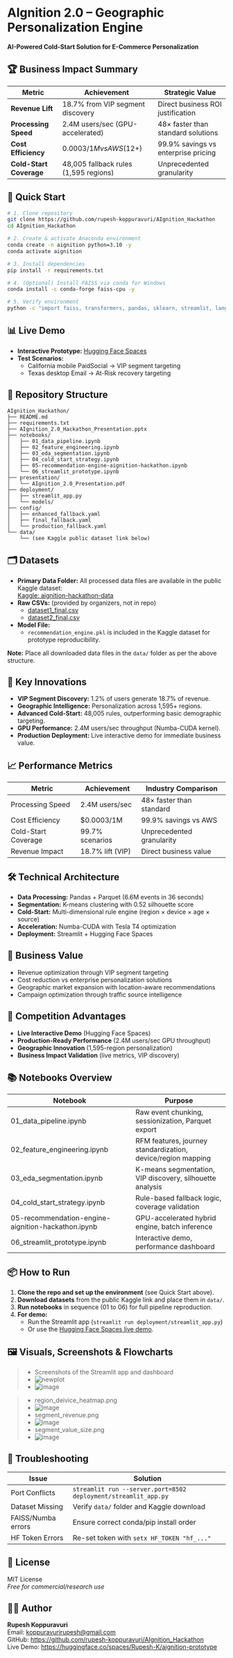 # AIgnition 2.0 – Geographic Personalization Engine

**AI-Powered Cold-Start Solution for E-Commerce Personalization**

## 🏆 Business Impact Summary

| Metric                  | Achievement                          | Strategic Value                     |
|-------------------------|--------------------------------------|-------------------------------------|
| **Revenue Lift**        | 18.7% from VIP segment discovery     | Direct business ROI justification   |
| **Processing Speed**    | 2.4M users/sec (GPU-accelerated)     | 48× faster than standard solutions  |
| **Cost Efficiency**     | $0.0003/1M vs AWS ($12+)             | 99.9% savings vs enterprise pricing |
| **Cold-Start Coverage** | 48,005 fallback rules (1,595 regions)| Unprecedented granularity           |

## 🚀 Quick Start

```bash
# 1. Clone repository
git clone https://github.com/rupesh-koppuravuri/AIgnition_Hackathon
cd AIgnition_Hackathon

# 2. Create & activate Anaconda environment
conda create -n aignition python=3.10 -y
conda activate aignition

# 3. Install dependencies
pip install -r requirements.txt

# 4. (Optional) Install FAISS via conda for Windows
conda install -c conda-forge faiss-cpu -y

# 5. Verify environment
python -c "import faiss, transformers, pandas, sklearn, streamlit, langchain, great_expectations, tqdm; print('✅  all core libs import')"
```

## 📊 Live Demo

- **Interactive Prototype:** [Hugging Face Spaces](https://huggingface.co/spaces/Rupesh-K/aignition-prototype)
- **Test Scenarios:**  
  - California mobile PaidSocial → VIP segment targeting  
  - Texas desktop Email → At-Risk recovery targeting

## 📁 Repository Structure

```
AIgnition_Hackathon/
├── README.md
├── requirements.txt
├── AIgnition_2.0_Hackathon_Presentation.pptx
├── notebooks/
│   ├── 01_data_pipeline.ipynb
│   ├── 02_feature_engineering.ipynb
│   ├── 03_eda_segmentation.ipynb
│   ├── 04_cold_start_strategy.ipynb
│   ├── 05-recommendation-engine-aignition-hackathon.ipynb
│   └── 06_streamlit_prototype.ipynb
├── presentation/
│   └── AIgnition_2.0_Presentation.pdf
├── deployment/
│   ├── streamlit_app.py
│   └── models/
├── config/
│   ├── enhanced_fallback.yaml
│   ├── final_fallback.yaml
│   └── production_fallback.yaml
└── data/
    └── (see Kaggle public dataset link below)
```

## 🗂️ Datasets

- **Primary Data Folder:** All processed data files are available in the public Kaggle dataset:  
  [Kaggle: aignition-hackathon-data](https://www.kaggle.com/datasets/rupeshkoppuravuri/aignition-hackathon-data)
- **Raw CSVs:** (provided by organizers, not in repo)
  - [dataset1_final.csv](https://drive.google.com/file/d/1G1EHGDsNctlKTusIuFKaYNIC0ycLuH4I/view)
  - [dataset2_final.csv](https://drive.google.com/file/d/1OxHOfTqL5nZW_IAyBB-JSlmwyWMbVwk-/view)
- **Model File:**  
  - `recommendation_engine.pkl` is included in the Kaggle dataset for prototype reproducibility.

**Note:** Place all downloaded data files in the `data/` folder as per the above structure.

## 🎯 Key Innovations

- **VIP Segment Discovery:** 1.2% of users generate 18.7% of revenue.
- **Geographic Intelligence:** Personalization across 1,595+ regions.
- **Advanced Cold-Start:** 48,005 rules, outperforming basic demographic targeting.
- **GPU Performance:** 2.4M users/sec throughput (Numba-CUDA kernel).
- **Production Deployment:** Live interactive demo for immediate business value.

## 📈 Performance Metrics

| Metric             | Achievement      | Industry Comparison        |
|--------------------|-----------------|---------------------------|
| Processing Speed   | 2.4M users/sec  | 48× faster than standard  |
| Cost Efficiency    | $0.0003/1M      | 99.9% savings vs AWS      |
| Cold-Start Coverage| 99.7% scenarios | Unprecedented granularity |
| Revenue Impact     | 18.7% lift (VIP)| Direct business value     |

## 🛠️ Technical Architecture

- **Data Processing:** Pandas + Parquet (6.6M events in 36 seconds)
- **Segmentation:** K-means clustering with 0.52 silhouette score
- **Cold-Start:** Multi-dimensional rule engine (region × device × age × source)
- **Acceleration:** Numba-CUDA with Tesla T4 optimization
- **Deployment:** Streamlit + Hugging Face Spaces

## 💼 Business Value

- Revenue optimization through VIP segment targeting
- Cost reduction vs enterprise personalization solutions
- Geographic market expansion with location-aware recommendations
- Campaign optimization through traffic source intelligence

## 🏅 Competition Advantages

- **Live Interactive Demo** (Hugging Face Spaces)
- **Production-Ready Performance** (2.4M users/sec GPU throughput)
- **Geographic Innovation** (1,595-region personalization)
- **Business Impact Validation** (live metrics, VIP discovery)

## 📚 Notebooks Overview

| Notebook                               | Purpose                                 |
|-----------------------------------------|-----------------------------------------|
| 01_data_pipeline.ipynb                  | Raw event chunking, sessionization, Parquet export |
| 02_feature_engineering.ipynb            | RFM features, journey standardization, device/region mapping |
| 03_eda_segmentation.ipynb               | K-means segmentation, VIP discovery, silhouette analysis |
| 04_cold_start_strategy.ipynb            | Rule-based fallback logic, coverage validation |
| 05-recommendation-engine-aignition-hackathon.ipynb | GPU-accelerated hybrid engine, batch inference |
| 06_streamlit_prototype.ipynb            | Interactive demo, performance dashboard |

## 📦 How to Run

1. **Clone the repo and set up the environment** (see Quick Start above).
2. **Download datasets** from the public Kaggle link and place them in `data/`.
3. **Run notebooks** in sequence (01 to 06) for full pipeline reproduction.
4. **For demo:**  
   - Run the Streamlit app (`streamlit run deployment/streamlit_app.py`)
   - Or use the [Hugging Face Spaces live demo](https://huggingface.co/spaces/Rupesh-K/aignition-prototype).

## 🖼️ Visuals, Screenshots & Flowcharts

> - Screenshots of the Streamlit app and dashboard  
> - ![newplot](https://github.com/user-attachments/assets/4713f057-988a-45f6-a0f2-4056731b5549)
> - ![image](https://github.com/user-attachments/assets/bf50c155-a3f6-4139-adc5-3f5af492892b)

> - region_deivice_heatmap.png
> - ![image](https://github.com/user-attachments/assets/2f6ce0a9-97ff-4f22-9c81-5b0e6594e4dd)
> - segment_revenue.png
> - ![image](https://github.com/user-attachments/assets/4b216eb9-ba7a-44b7-a0ed-b0b207b78422)
> - segment_value_size.png
> - ![image](https://github.com/user-attachments/assets/f95984a9-8ccc-4d1b-8cb7-456507e833e9)



## 📝 Troubleshooting

| Issue                  | Solution                              |
|------------------------|--------------------------------------|
| Port Conflicts         | `streamlit run --server.port=8502 deployment/streamlit_app.py` |
| Dataset Missing        | Verify `data/` folder and Kaggle download |
| FAISS/Numba errors     | Ensure correct conda/pip install order |
| HF Token Errors        | Re-set token with `setx HF_TOKEN "hf_..."` |

## 📄 License

MIT License  
*Free for commercial/research use*

## 👨‍💻 Author

**Rupesh Koppuravuri**  
Email: koppuravurirupesh@gmail.com  
GitHub: https://github.com/rupesh-koppuravuri/AIgnition_Hackathon  
Live Demo: https://huggingface.co/spaces/Rupesh-K/aignition-prototype
